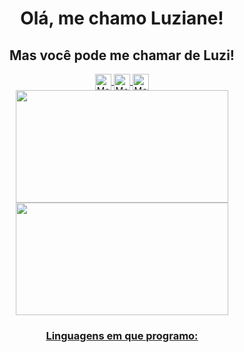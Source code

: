 <h1 align="center"> Olá, me chamo Luziane! </h1>
<h2 align="center">Mas você pode me chamar de Luzi!</h2>
<div align="center" display="flex" flex-direction="row">
<a href="https://www.linkedin.com/in/luziane-gering-729ba7180/" target="_blank" rel="nofollow"><img align="center" alt="Meu LinkedIn" width="26px" src="https://img.icons8.com/color/48/000000/linkedin-2--v2.png" />
<a href="https://programathor.com.br/users/163164" target="_blank" rel="nofollow"><img align="center" alt="Meu Programathor" width="26px" src="https://media-exp2.licdn.com/dms/image/C4D0BAQHiTc5hjK-osA/company-logo_200_200/0/1592912867073?e=2147483647&v=beta&t=f6Kx2l1si7FluUzKv9rY46gFv4ON-GOlPeAOT4WC_tk" />
 <a href="https://www.infojobs.com.br/candidate/cv/detail2.aspx" target="_blank" rel="nofollow"><img align="center" alt="Meu Programathor" width="26px" src="https://yt3.ggpht.com/a/AATXAJyj0KtCYBM9GpHIaLqyEV1NVUgX1sAaB3CFkg=s900-c-k-c0xffffffff-no-rj-mo" />
 </div>


<div display= "flex" align="center">
<a href="https://github.com/luzianegering">
<img height="180vh" width="340vh" src="https://github-readme-stats.vercel.app/api/top-langs/?username=luzianegering&layout=compact&langs_count=7&theme=dracula"/>
<img height="180vh" width="340vh" src="https://github-readme-stats.vercel.app/api?username=luzianegering&show_icons=true&theme=dracula&include_all_commits=true&count_private=true"/>
</div>
 
<h3 align="center">Linguagens em que programo:</h3>

<!--
**luzianegering/luzianegering** is a ✨ _special_ ✨ repository because its `README.md` (this file) appears on your GitHub profile.
Here are some ideas to get you started:

- 🔭 I’m currently working on ...
- 🌱 I’m currently learning ...
- 👯 I’m looking to collaborate on ...
- 🤔 I’m looking for help with ...
- 💬 Ask me about ...
- 📫 How to reach me: ...
- 😄 Pronouns: ...
- ⚡ Fun fact: ...
-->
